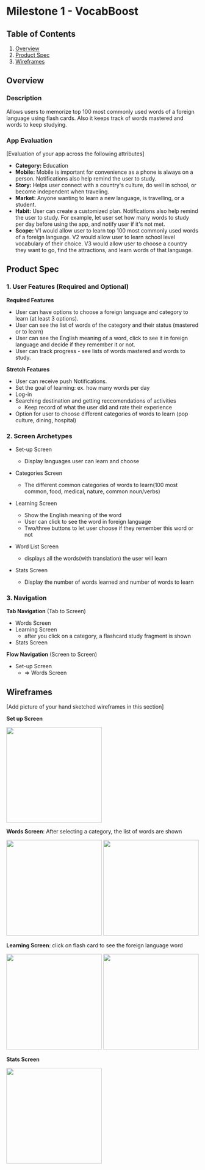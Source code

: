 # Milestone 1 - VocabBoost

## Table of Contents

1. [Overview](#Overview)
1. [Product Spec](#Product-Spec)
1. [Wireframes](#Wireframes)

## Overview

### Description

Allows users to memorize top 100 most commonly used words of a foreign language using flash cards. Also it keeps track of words mastered and words to keep studying.

### App Evaluation

[Evaluation of your app across the following attributes]
- **Category:** Education
- **Mobile:** Mobile is important for convenience as a phone is always on a person. Notifications also help remind the user to study.
- **Story:** Helps user connect with a country's culture, do well in school, or become independent when traveling.
- **Market:** Anyone wanting to learn a new language, is travelling, or a student.
- **Habit:** User can create a customized plan. Notifications also help remind the user to study. For example, let user set how many words to study per day before using the app, and notify user if it's not met.
- **Scope:** V1 would allow user to learn top 100 most commonly used words of a foreign language. V2 would allow user to learn school level vocabulary of their choice. V3 would allow user to choose a country they want to go, find the attractions, and learn words of that language.

## Product Spec

### 1. User Features (Required and Optional)

**Required Features**

* User can have options to choose a foreign language and category to learn (at least 3 options).
* User can see the list of words of the category and their status (mastered or to learn)
* User can see the English meaning of a word, click to see it in foreign language and decide if they remember it or not.
* User can track progress - see lists of words mastered and words to study. 


**Stretch Features**

* User can receive push Notifications.
* Set the goal of learning: ex. how many words per day
* Log-in
* Searching destination and getting reccomendations of activities
    * Keep record of what the user did and rate their experience
* Option for user to choose different categories of words to learn (pop culture, dining, hospital)


### 2. Screen Archetypes

- Set-up Screen
  - Display languages user can learn and choose 
  
- Categories Screen
    - The different common categories of words to learn(100 most common, food, medical, nature, common noun/verbs)
- Learning Screen
  - Show the English meaning of the word
  - User can click to see the word in foreign language
  - Two/three buttons to let user choose if they remember this word or not
  
- Word List Screen
    - displays all the words(with translation) the user will learn

- Stats Screen
    - Display the number of words learned and number of words to learn

### 3. Navigation

**Tab Navigation** (Tab to Screen)

* Words Screen
* Learning Screen
    * after you click on a category, a flashcard study fragment is shown
* Stats Screen

**Flow Navigation** (Screen to Screen)

- Set-up Screen
  * => Words Screen



## Wireframes

[Add picture of your hand sketched wireframes in this section]

**Set up Screen**

<img src="https://user-images.githubusercontent.com/69126372/230789895-b6fe066b-26a4-47ae-8d97-648e9794efae.png" width=250>

**Words Screen**: After selecting a category, the list of words are shown

<img src="https://user-images.githubusercontent.com/69126372/230789944-28eabd10-378f-4773-914f-718082b25a3d.png" width=250>
<img src="https://user-images.githubusercontent.com/69126372/230790204-aa131071-0670-4848-bee0-24f546148fb0.png" width=250>

**Learning Screen**: click on flash card to see the foreign language word

<img src="https://user-images.githubusercontent.com/69126372/230790047-956cc129-8e76-4c40-bcf7-d1afd509af67.png" width=250>
<img src="https://user-images.githubusercontent.com/69126372/230790037-b2fc81a1-a4f8-4038-b962-6f3ac3e2c41e.png" width=250>

**Stats Screen**

<img src="https://user-images.githubusercontent.com/69126372/230790062-40539534-19b7-4afe-bd3f-c7c813444676.png" width=250>
